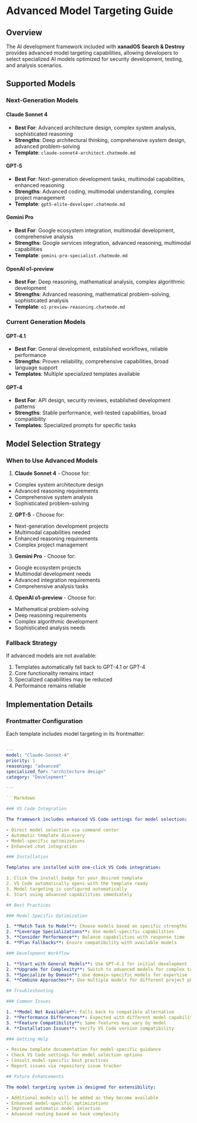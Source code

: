 # Advanced Model Targeting Guide

## Overview

The AI development framework included with **xanadOS Search & Destroy** provides advanced
model targeting capabilities, allowing developers to select specialized AI models optimized
for security development, testing, and analysis scenarios.

## Supported Models

### Next-Generation Models

#### Claude Sonnet 4

- **Best For**: Advanced architecture design, complex system analysis, sophisticated reasoning
- **Strengths**: Deep architectural thinking, comprehensive system design, advanced problem-solving
- **Template**: `claude-sonnet4-architect.chatmode.md`

#### GPT-5

- **Best For**: Next-generation development tasks, multimodal capabilities, enhanced reasoning
- **Strengths**: Advanced coding, multimodal understanding, complex project management
- **Template**: `gpt5-elite-developer.chatmode.md`

#### Gemini Pro

- **Best For**: Google ecosystem integration, multimodal development, comprehensive analysis
- **Strengths**: Google services integration, advanced reasoning, multimodal capabilities
- **Template**: `gemini-pro-specialist.chatmode.md`

#### OpenAI o1-preview

- **Best For**: Deep reasoning, mathematical analysis, complex algorithmic development
- **Strengths**: Advanced reasoning, mathematical problem-solving, sophisticated analysis
- **Template**: `o1-preview-reasoning.chatmode.md`

### Current Generation Models

#### GPT-4.1

- **Best For**: General development, established workflows, reliable performance
- **Strengths**: Proven reliability, comprehensive capabilities, broad language support
- **Templates**: Multiple specialized templates available

#### GPT-4

- **Best For**: API design, security reviews, established development patterns
- **Strengths**: Stable performance, well-tested capabilities, broad compatibility
- **Templates**: Specialized prompts for specific tasks

## Model Selection Strategy

### When to Use Advanced Models

1. **Claude Sonnet 4** - Choose for:
- Complex system architecture design
- Advanced reasoning requirements
- Comprehensive system analysis
- Sophisticated problem-solving
2. **GPT-5** - Choose for:
- Next-generation development projects
- Multimodal capabilities needed
- Enhanced reasoning requirements
- Complex project management
3. **Gemini Pro** - Choose for:
- Google ecosystem projects
- Multimodal development needs
- Advanced integration requirements
- Comprehensive analysis tasks
4. **OpenAI o1-preview** - Choose for:
- Mathematical problem-solving
- Deep reasoning requirements
- Complex algorithmic development
- Sophisticated analysis needs

### Fallback Strategy

If advanced models are not available:

1. Templates automatically fall back to GPT-4.1 or GPT-4
2. Core functionality remains intact
3. Specialized capabilities may be reduced
4. Performance remains reliable

## Implementation Details

### Frontmatter Configuration

Each template includes model targeting in its frontmatter:

```YAML

---
model: "Claude-Sonnet-4"
priority: 1
reasoning: "advanced"
specialized_for: "architecture design"
category: "Development"

---

```Markdown

### VS Code Integration

The framework includes enhanced VS Code settings for model selection:

- Direct model selection via command center
- Automatic template discovery
- Model-specific optimizations
- Enhanced chat integration

### Installation

Templates are installed with one-click VS Code integration:

1. Click the install badge for your desired template
2. VS Code automatically opens with the template ready
3. Model targeting is configured automatically
4. Start using advanced capabilities immediately

## Best Practices

### Model-Specific Optimization

1. **Match Task to Model**: Choose models based on specific strengths
2. **Leverage Specializations**: Use model-specific capabilities
3. **Consider Performance**: Balance capabilities with response time
4. **Plan Fallbacks**: Ensure compatibility with available models

### Development Workflow

1. **Start with General Models**: Use GPT-4.1 for initial development
2. **Upgrade for Complexity**: Switch to advanced models for complex tasks
3. **Specialize by Domain**: Use domain-specific models for expertise
4. **Combine Approaches**: Use multiple models for different project phases

## Troubleshooting

### Common Issues

1. **Model Not Available**: Falls back to compatible alternative
2. **Performance Differences**: Expected with different model capabilities
3. **Feature Compatibility**: Some features may vary by model
4. **Installation Issues**: Verify VS Code version compatibility

### Getting Help

- Review template documentation for model-specific guidance
- Check VS Code settings for model selection options
- Consult model-specific best practices
- Report issues via repository issue tracker

## Future Enhancements

The model targeting system is designed for extensibility:

- Additional models will be added as they become available
- Enhanced model-specific optimizations
- Improved automatic model selection
- Advanced routing based on task complexity
